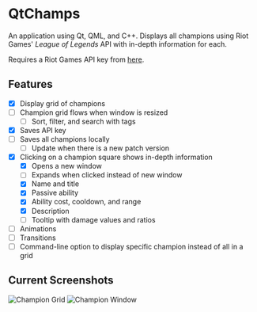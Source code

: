 # QtChamps

An application using Qt, QML, and C++. Displays all champions using Riot Games' *League of Legends* API with in-depth information for each.

Requires a Riot Games API key from [here](https://developer.riotgames.com/).

## Features
- [X] Display grid of champions
- [ ] Champion grid flows when window is resized
  - [ ] Sort, filter, and search with tags
- [X] Saves API key
- [ ] Saves all champions locally
  - [ ] Update when there is a new patch version
- [X] Clicking on a champion square shows in-depth information
  - [X] Opens a new window
  - [ ] Expands when clicked instead of new window
  - [X] Name and title
  - [X] Passive ability
  - [X] Ability cost, cooldown, and range
  - [X] Description
  - [ ] Tooltip with damage values and ratios
- [ ] Animations
- [ ] Transitions
- [ ] Command-line option to display specific champion instead of all in a grid

## Current Screenshots
![Champion Grid](http://i.imgur.com/IlLE7al.png)
![Champion Window](http://i.imgur.com/8r8cY3P.png)
